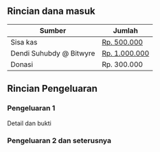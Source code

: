 ## Rincian dana masuk

| Sumber | Jumlah |
|-----------------|---------------|
| Sisa kas        | <a href="https://github.com/LombokDev/Meetup006/blob/master/keuangan.md">Rp. 500.000</a> |
| Dendi Suhubdy @ Bitwyre  | <a href="https://user-images.githubusercontent.com/2534060/60674329-1b382400-9ea4-11e9-8f39-d93ca6ec159d.jpeg">Rp. 1.000.000</a> |
| Donasi | Rp. 300.000 |

## Rincian Pengeluaran

### Pengeluaran 1

Detail dan bukti

### Pengeluaran 2 dan seterusnya

